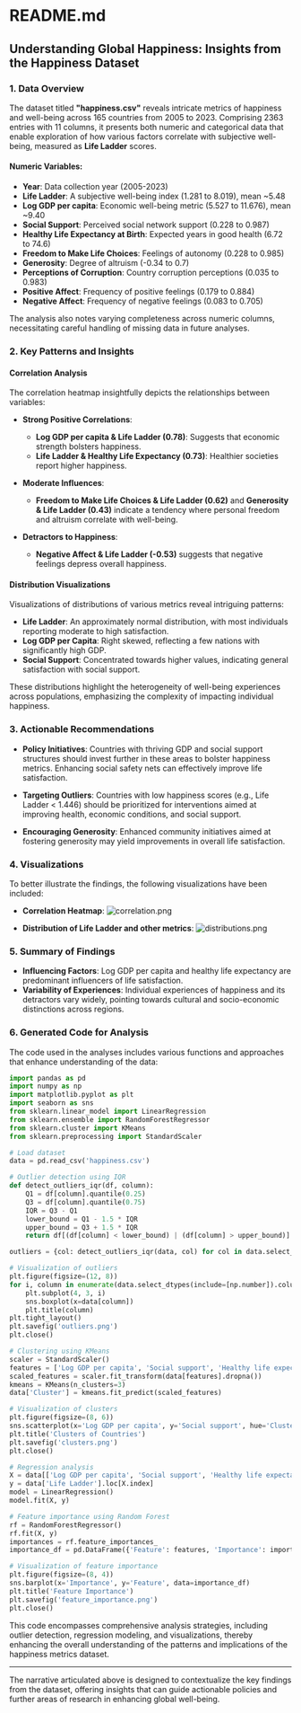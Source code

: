 # README.md

## Understanding Global Happiness: Insights from the Happiness Dataset

### 1. Data Overview

The dataset titled **"happiness.csv"** reveals intricate metrics of happiness and well-being across 165 countries from 2005 to 2023. Comprising 2363 entries with 11 columns, it presents both numeric and categorical data that enable exploration of how various factors correlate with subjective well-being, measured as **Life Ladder** scores.

#### Numeric Variables:
- **Year**: Data collection year (2005-2023)
- **Life Ladder**: A subjective well-being index (1.281 to 8.019), mean ~5.48
- **Log GDP per capita**: Economic well-being metric (5.527 to 11.676), mean ~9.40
- **Social Support**: Perceived social network support (0.228 to 0.987)
- **Healthy Life Expectancy at Birth**: Expected years in good health (6.72 to 74.6)
- **Freedom to Make Life Choices**: Feelings of autonomy (0.228 to 0.985)
- **Generosity**: Degree of altruism (-0.34 to 0.7)
- **Perceptions of Corruption**: Country corruption perceptions (0.035 to 0.983)
- **Positive Affect**: Frequency of positive feelings (0.179 to 0.884)
- **Negative Affect**: Frequency of negative feelings (0.083 to 0.705)

The analysis also notes varying completeness across numeric columns, necessitating careful handling of missing data in future analyses.

### 2. Key Patterns and Insights

#### Correlation Analysis
The correlation heatmap insightfully depicts the relationships between variables:

- **Strong Positive Correlations**:
  - **Log GDP per capita & Life Ladder (0.78)**: Suggests that economic strength bolsters happiness.
  - **Life Ladder & Healthy Life Expectancy (0.73)**: Healthier societies report higher happiness.

- **Moderate Influences**:
  - **Freedom to Make Life Choices & Life Ladder (0.62)** and **Generosity & Life Ladder (0.43)** indicate a tendency where personal freedom and altruism correlate with well-being.

- **Detractors to Happiness**:
  - **Negative Affect & Life Ladder (-0.53)** suggests that negative feelings depress overall happiness.

#### Distribution Visualizations
Visualizations of distributions of various metrics reveal intriguing patterns:
- **Life Ladder**: An approximately normal distribution, with most individuals reporting moderate to high satisfaction.
- **Log GDP per Capita**: Right skewed, reflecting a few nations with significantly high GDP.
- **Social Support**: Concentrated towards higher values, indicating general satisfaction with social support.
  
These distributions highlight the heterogeneity of well-being experiences across populations, emphasizing the complexity of impacting individual happiness.

### 3. Actionable Recommendations

- **Policy Initiatives**: Countries with thriving GDP and social support structures should invest further in these areas to bolster happiness metrics. Enhancing social safety nets can effectively improve life satisfaction.

- **Targeting Outliers**: Countries with low happiness scores (e.g., Life Ladder < 1.446) should be prioritized for interventions aimed at improving health, economic conditions, and social support.

- **Encouraging Generosity**: Enhanced community initiatives aimed at fostering generosity may yield improvements in overall life satisfaction.

### 4. Visualizations

To better illustrate the findings, the following visualizations have been included:

- **Correlation Heatmap**: ![correlation.png](correlation.png)
  
- **Distribution of Life Ladder and other metrics**: ![distributions.png](distributions.png)

### 5. Summary of Findings

- **Influencing Factors**: Log GDP per capita and healthy life expectancy are predominant influencers of life satisfaction.
- **Variability of Experiences**: Individual experiences of happiness and its detractors vary widely, pointing towards cultural and socio-economic distinctions across regions.

### 6. Generated Code for Analysis

The code used in the analyses includes various functions and approaches that enhance understanding of the data:

```python
import pandas as pd
import numpy as np
import matplotlib.pyplot as plt
import seaborn as sns
from sklearn.linear_model import LinearRegression
from sklearn.ensemble import RandomForestRegressor
from sklearn.cluster import KMeans
from sklearn.preprocessing import StandardScaler

# Load dataset
data = pd.read_csv('happiness.csv')

# Outlier detection using IQR
def detect_outliers_iqr(df, column):
    Q1 = df[column].quantile(0.25)
    Q3 = df[column].quantile(0.75)
    IQR = Q3 - Q1
    lower_bound = Q1 - 1.5 * IQR
    upper_bound = Q3 + 1.5 * IQR
    return df[(df[column] < lower_bound) | (df[column] > upper_bound)]

outliers = {col: detect_outliers_iqr(data, col) for col in data.select_dtypes(include=[np.number]).columns}

# Visualization of outliers
plt.figure(figsize=(12, 8))
for i, column in enumerate(data.select_dtypes(include=[np.number]).columns, 1):
    plt.subplot(4, 3, i)
    sns.boxplot(x=data[column])
    plt.title(column)
plt.tight_layout()
plt.savefig('outliers.png')
plt.close()

# Clustering using KMeans
scaler = StandardScaler()
features = ['Log GDP per capita', 'Social support', 'Healthy life expectancy at birth']
scaled_features = scaler.fit_transform(data[features].dropna())
kmeans = KMeans(n_clusters=3)
data['Cluster'] = kmeans.fit_predict(scaled_features)

# Visualization of clusters
plt.figure(figsize=(8, 6))
sns.scatterplot(x='Log GDP per capita', y='Social support', hue='Cluster', data=data)
plt.title('Clusters of Countries')
plt.savefig('clusters.png')
plt.close()

# Regression analysis
X = data[['Log GDP per capita', 'Social support', 'Healthy life expectancy at birth']].dropna()
y = data['Life Ladder'].loc[X.index]
model = LinearRegression()
model.fit(X, y)

# Feature importance using Random Forest
rf = RandomForestRegressor()
rf.fit(X, y)
importances = rf.feature_importances_
importance_df = pd.DataFrame({'Feature': features, 'Importance': importances}).sort_values(by='Importance', ascending=False)

# Visualization of feature importance
plt.figure(figsize=(8, 4))
sns.barplot(x='Importance', y='Feature', data=importance_df)
plt.title('Feature Importance')
plt.savefig('feature_importance.png')
plt.close()
```

This code encompasses comprehensive analysis strategies, including outlier detection, regression modeling, and visualizations, thereby enhancing the overall understanding of the patterns and implications of the happiness metrics dataset.

---

The narrative articulated above is designed to contextualize the key findings from the dataset, offering insights that can guide actionable policies and further areas of research in enhancing global well-being.
